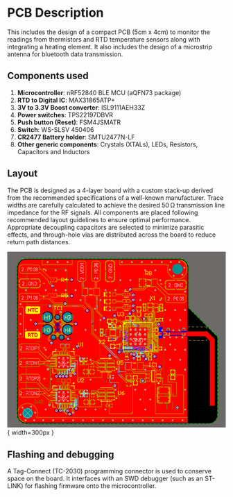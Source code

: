# PCB Description
This includes the design of a compact PCB (5cm x 4cm) to monitor the readings from thermistors and RTD temperature sensors along with integrating a heating element.
It also includes the design of a microstrip antenna for bluetooth data transmission.

## Components used
1. **Microcontroller**: nRF52840 BLE MCU (aQFN73 package)
2. **RTD to Digital IC**: MAX31865ATP+
3. **3V to 3.3V Boost converter**: ISL9111AEH33Z
4. **Power switches**: TPS22197DBVR
5. **Push button (Reset)**: FSM4JSMATR
6. **Switch**: WS-SLSV 450406
7. **CR2477 Battery holder**: SMTU2477N-LF
8. **Other generic components**: Crystals (XTALs), LEDs, Resistors, Capacitors and Inductors

## Layout
The PCB is designed as a 4-layer board with a custom stack-up derived from the recommended specifications of a well-known manufacturer. 
Trace widths are carefully calculated to achieve the desired 50 Ω transmission line impedance for the RF signals. 
All components are placed following recommended layout guidelines to ensure optimal performance. 
Appropriate decoupling capacitors are selected to minimize parasitic effects, and through-hole vias are distributed across the board to reduce return path distances.

![Layout](layout.png){ width=300px }

## Flashing and debugging
A Tag-Connect (TC-2030) programming connector is used to conserve space on the board. It interfaces with an SWD debugger (such as an ST-LINK) for flashing firmware onto the microcontroller.
